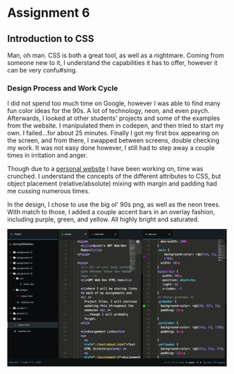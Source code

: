 # Assignment 6
## Introduction to CSS

Man, oh man. CSS is both a great tool, as well as a nightmare. 
Coming from someone new to it, I understand the capabilities it has to offer, however it can be very confu#sing. 

### Design Process and Work Cycle
I did not spend too much time on Google, however I was able to find many fun color ideas for the 90s. A lot of technology, neon, and even psych. Afterwards, I looked at other students' projects and some of the examples from the website. I manipulated them in codepen, and then tried to start my own. I failed...for about 25 minutes. Finally I got my first box appearing on the screen, and from there, I swapped between screens, double checking my work. It was not easy done however, I still had to step away a couple times in irritation and anger. 

Though due to a [personal website](quintinbruderer.github.io/PortfolioWebsite) I have been working on, time was crunched. I understand the concepts of the different attributes to CSS, but object placement (relative/absolute) mixing with margin and padding had me cussing numerous times. 

In the design, I chose to use the big ol' 90s png, as well as the neon trees. With match to those, I added a couple accent bars in an overlay fashion, including purple, green, and yellow. All highly bright and saturated. 

![screenshotA6](./images/screenshot.png)
